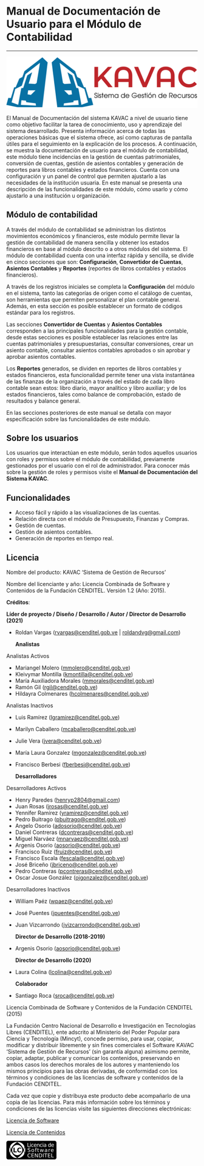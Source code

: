 # Manual de Documentación de Usuario para el Módulo de Contabilidad
*******************************************************************

![Screenshot](img/logokavac.png#imagen)

El Manual de Documentación del sistema KAVAC a nivel de usuario tiene como objetivo facilitar la tarea de conocimiento, uso y aprendizaje del sistema desarrollado. Presenta información acerca de todas las operaciones básicas que el sistema ofrece, así como capturas de pantalla útiles para el seguimiento en la explicación de los procesos. A continuación, se muestra la documentación de usuario para el módulo de contabilidad, este módulo tiene incidencias en la gestión de cuentas patrimoniales, conversión de cuentas, gestión de asientos contables y generación de reportes para libros contables y estados financieros. Cuenta con una configuración y un panel de control que permiten ajustarlo a las necesidades de la institución usuaria. En este manual se presenta una descripción de las funcionalidades de este módulo, cómo usarlo y cómo ajustarlo a una institución u organización.


## Módulo de contabilidad

A través del módulo de contabilidad se administran los distintos movimientos económicos y financieros, este módulo permite llevar la gestión de contabilidad de manera sencilla y obtener los estados financieros en base al módulo descrito o a otros módulos del sistema. El módulo de contabilidad cuenta con una interfaz rápida y sencilla, se divide en cinco secciones que son: **Configuración**, **Convertidor de Cuentas**, **Asientos Contables** y **Reportes** (reportes de libros contables y estados financieros).

A través de los registros iniciales se completa la **Configuración** del módulo en el sistema, tanto las categorías de origen como el catálogo de cuentas, son herramientas que permiten personalizar el plan contable general. Además, en esta sección es posible establecer un formato de códigos estándar para los registros.

Las secciones **Convertidor de Cuentas** y **Asientos Contables** corresponden a las principales funcionalidades para la gestión contable, desde estas secciones es posible establecer las relaciones entre las cuentas patrimoniales y presupuestarias, consultar conversiones, crear un asiento contable, consultar asientos contables aprobados o sin aprobar y aprobar asientos contables.

Los **Reportes** generados, se dividen en reportes de libros contables y estados financieros, esta funcionalidad permite tener una vista instantánea de las finanzas de la organización a través del estado de cada libro contable sean estos: libro diario, mayor analítico y libro auxiliar; y de los estados financieros, tales como balance de comprobación, estado de resultados y balance general. 

En las secciones posteriores de este manual se detalla con mayor especificación sobre las funcionalidades de este módulo.

## Sobre los usuarios


Los usuarios que interactúan en este módulo, serán todos aquellos usuarios con roles y permisos sobre el módulo de contabilidad, previamente gestionados por el usuario con el rol de administrador. Para conocer más sobre la gestión de roles y permisos visite el **Manual de Documentación del Sistema KAVAC**.

## Funcionalidades

- Acceso fácil y rápido a las visualizaciones de las cuentas.
- Relación directa con el módulo de Presupuesto, Finanzas y Compras.
- Gestión de cuentas.
- Gestión de asientos contables.
- Generación de reportes en tiempo real.

## Licencia

Nombre del producto: KAVAC ‘Sistema de Gestión de Recursos’

   Nombre del licenciante y año: Licencia Combinada de Software y Contenidos de la Fundación CENDITEL. Versión 1.2 (Año: 2015).

   **Créditos**: 
   
   **Líder de proyecto / Diseño / Desarrollo / Autor / Director de Desarrollo (2021)**

- Roldan Vargas (rvargas@cenditel.gob.ve | roldandvg@gmail.com)


   **Analistas**

 Analistas Activos

- Mariangel Molero (mmolero@cenditel.gob.ve) 
- Kleivymar Montilla (kmontilla@cenditel.gob.ve)
- María Auxiliadora Morales (mmorales@cenditel.gob.ve)
- Ramón Gil (rgil@cenditel.gob.ve) 
- Hildayra Colmenares (hcolmenares@cenditel.gob.ve)
 
 Analistas Inactivos

- Luis Ramírez (lgramirez@cenditel.gob.ve) 
- Marilyn Caballero (mcaballero@cenditel.gob.ve) 
- Julie Vera (jvera@cenditel.gob.ve)
- María Laura Gonzalez (mgonzalez@cenditel.gob.ve)
- Francisco Berbesi (fberbesi@cenditel.gob.ve)
   
   **Desarrolladores**

Desarrolladores Activos

- Henry Paredes (henryp2804@gmail.com) 
- Juan Rosas (jrosas@cenditel.gob.ve) 
- Yennifer Ramírez (yramirez@cenditel.gob.ve) 
- Pedro Buitrago (pbuitrago@cenditel.gob.ve) 
- Angelo Osorio (adosorio@cenditel.gob.ve) 
- Daniel Contreras (dcontreras@cenditel.gob.ve) 
- Miguel Narváez (mnarvaez@cenditel.gob.ve) 
- Argenis Osorio (aosorio@cenditel.gob.ve)
- Francisco Ruiz (fruiz@cenditel.gob.ve)
- Francisco Escala (fescala@cenditel.gob.ve)
- José Briceño (jbriceno@cenditel.gob.ve)
- Pedro Contreras (pcontreras@cenditel.gob.ve)
- Oscar Josue González (ojgonzalez@cenditel.gob.ve)


      
Desarrolladores Inactivos

- William Paéz (wpaez@cenditel.gob.ve) 
- José Puentes (jpuentes@cenditel.gob.ve) 
- Juan Vizcarrondo (jvizcarrondo@cenditel.gob.ve)


   **Director de Desarrollo (2018-2019)**

- Argenis Osorio (aosorio@cenditel.gob.ve)
   
   **Director de Desarrollo (2020)**
   
- Laura Colina (lcolina@cenditel.gob.ve)

   **Colaborador**

- Santiago Roca (sroca@cenditel.gob.ve)


Licencia Combinada de Software y Contenidos de la Fundación CENDITEL (2015)  


La Fundación Centro Nacional de Desarrollo e Investigación en Tecnologías Libres (CENDITEL), ente adscrito al Ministerio del Poder Popular para  Ciencia y Tecnología (Mincyt), concede permiso, para usar, copiar, modificar y distribuir libremente y sin fines comerciales el Software KAVAC ‘Sistema de Gestión de Recursos’ (sin garantía alguna) asimismo permite, copiar, adaptar, publicar y comunicar los contenidos, preservando en ambos casos los derechos morales de los autores y manteniendo los mismos principios para las obras derivadas, de conformidad con los términos y condiciones de las licencias de software y contenidos de la Fundación CENDITEL.


Cada vez que copie y distribuya este producto debe acompañarlo de una copia de las licencias. Para más información sobre los términos y condiciones de las licencias visite las siguientes direcciones electrónicas:  


[Licencia de Software](http://conocimientolibre.cenditel.gob.ve/licencia-de-software-v-1-3/)

[Licencia de Contenidos](http://conocimientolibre.cenditel.gob.ve/licencias/)

![Screenshot](img/licencia.png)






